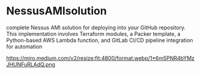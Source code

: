 # NessusAMIsolution
complete Nessus AMI solution for deploying into your GitHub repository. This implementation involves Terraform modules, a Packer template, a Python-based AWS Lambda function, and GitLab CI/CD pipeline integration for automation

https://miro.medium.com/v2/resize:fit:4800/format:webp/1*6m5PNR4bYMzJHUNFuRLAdQ.png
